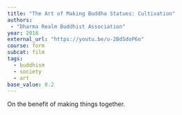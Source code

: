 ```yaml
---
title: "The Art of Making Buddha Statues: Cultivation"
authors:
 - "Dharma Realm Buddhist Association"
year: 2018
external_url: "https://youtu.be/u-2BdSdoP6o"
course: form
subcat: film
tags:
  - buddhism
  - society
  - art
base_value: 0.2
---
```


On the benefit of making things together.
